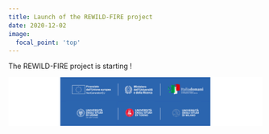 ```yaml
---
title: Launch of the REWILD-FIRE project
date: 2020-12-02
image:
  focal_point: 'top'
---
```


The REWILD-FIRE project is starting !

<!--more-->

![screen reader text](../../../assets/media/logosEU.svg "")
